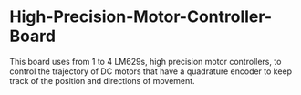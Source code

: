 # High-Precision-Motor-Controller-Board
This board uses from 1 to 4 LM629s, high precision motor controllers, to control the trajectory of DC motors that have a quadrature encoder to keep track of the position and directions of movement. 
